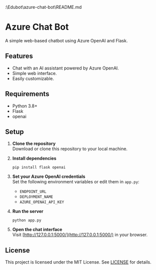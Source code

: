 :\Edubot\azure-chat-bot\README.md
# Azure Chat Bot

A simple web-based chatbot using Azure OpenAI and Flask.

## Features

- Chat with an AI assistant powered by Azure OpenAI.
- Simple web interface.
- Easily customizable.

## Requirements

- Python 3.8+
- Flask
- openai

## Setup

1. **Clone the repository**  
   Download or clone this repository to your local machine.

2. **Install dependencies**
   ```
   pip install flask openai
   ```

3. **Set your Azure OpenAI credentials**  
   Set the following environment variables or edit them in `app.py`:
   - `ENDPOINT_URL`
   - `DEPLOYMENT_NAME`
   - `AZURE_OPENAI_API_KEY`

4. **Run the server**
   ```
   python app.py
   ```

5. **Open the chat interface**  
   Visit [http://127.0.0.1:5000/](http://127.0.0.1:5000/) in your browser.

## License

This project is licensed under the MIT License. See [LICENSE](LICENSE) for details.